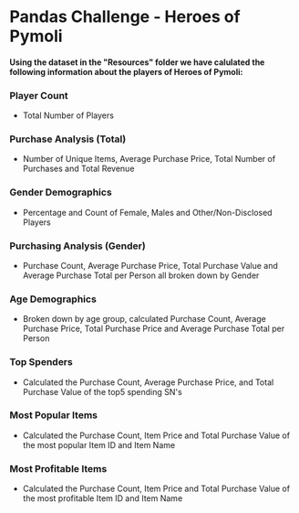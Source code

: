 # Pandas Challenge - Heroes of Pymoli
#### Using the dataset in the "Resources" folder we have calulated the following information about the players of Heroes of Pymoli:

### Player Count
* Total Number of Players

### Purchase Analysis (Total)
* Number of Unique Items, Average Purchase Price, Total Number of Purchases and Total Revenue

### Gender Demographics
* Percentage and Count of Female, Males and Other/Non-Disclosed Players

### Purchasing Analysis (Gender)
* Purchase Count, Average Purchase Price, Total Purchase Value and Average Purchase Total per Person all broken down by Gender

### Age Demographics
* Broken down by age group, calculated Purchase Count, Average Purchase Price, Total Purchase Price and Average Purchase Total per Person

### Top Spenders 
* Calculated the Purchase Count, Average Purchase Price, and Total Purchase Value of the top5 spending SN's

### Most Popular Items
* Calculated the Purchase Count, Item Price and Total Purchase Value of the most popular Item ID and Item Name

### Most Profitable Items
* Calculated the Purchase Count, Item Price and Total Purchase Value of the most profitable Item ID and Item Name
